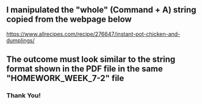 ## I manipulated the "whole" (Command + A) string copied from the webpage below
https://www.allrecipes.com/recipe/276647/instant-pot-chicken-and-dumplings/

## The outcome must look similar to the string format shown in the PDF file in the same "HOMEWORK_WEEK_7-2" file


### Thank You!